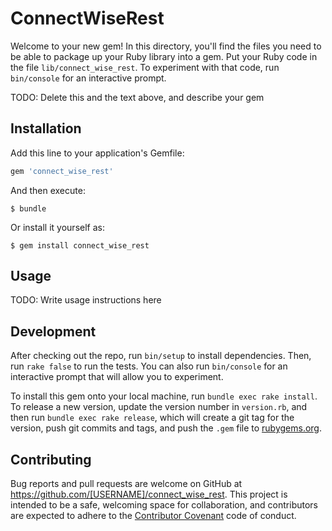 # ConnectWiseRest

Welcome to your new gem! In this directory, you'll find the files you need to be able to package up your Ruby library into a gem. Put your Ruby code in the file `lib/connect_wise_rest`. To experiment with that code, run `bin/console` for an interactive prompt.

TODO: Delete this and the text above, and describe your gem

## Installation

Add this line to your application's Gemfile:

```ruby
gem 'connect_wise_rest'
```

And then execute:

    $ bundle

Or install it yourself as:

    $ gem install connect_wise_rest

## Usage

TODO: Write usage instructions here

## Development

After checking out the repo, run `bin/setup` to install dependencies. Then, run `rake false` to run the tests. You can also run `bin/console` for an interactive prompt that will allow you to experiment.

To install this gem onto your local machine, run `bundle exec rake install`. To release a new version, update the version number in `version.rb`, and then run `bundle exec rake release`, which will create a git tag for the version, push git commits and tags, and push the `.gem` file to [rubygems.org](https://rubygems.org).

## Contributing

Bug reports and pull requests are welcome on GitHub at https://github.com/[USERNAME]/connect_wise_rest. This project is intended to be a safe, welcoming space for collaboration, and contributors are expected to adhere to the [Contributor Covenant](contributor-covenant.org) code of conduct.

